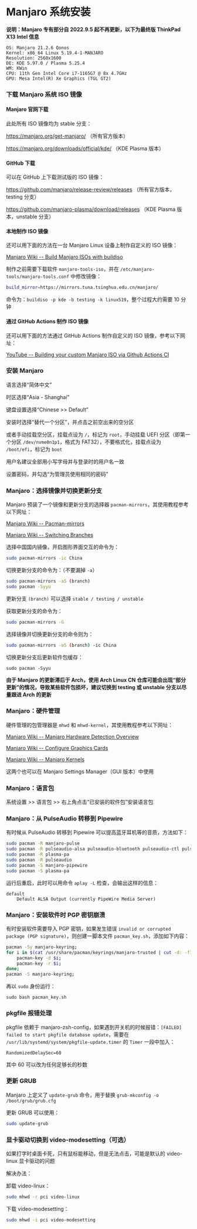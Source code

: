 # Manjaro 系统安装

**说明：Manjaro 专有部分自 2022.9.5 起不再更新，以下为最终版 ThinkPad X13 Intel 信息**

```
OS: Manjaro 21.2.6 Qonos
Kernel: x86_64 Linux 5.19.4-1-MANJARO
Resolution: 2560x1600
DE: KDE 5.97.0 / Plasma 5.25.4
WM: KWin
CPU: 11th Gen Intel Core i7-1165G7 @ 8x 4.7GHz
GPU: Mesa Intel(R) Xe Graphics (TGL GT2)
```

### **下载 Manjaro 系统 ISO 镜像**

#### **Manjaro 官网下载**

此处所有 ISO 镜像均为 stable 分支：

https://manjaro.org/get-manjaro/ （所有官方版本）

https://manjaro.org/downloads/official/kde/ （KDE Plasma 版本）

#### **GitHub 下载**

可以在 GitHub 上下载测试版的 ISO 镜像：

https://github.com/manjaro/release-review/releases （所有官方版本，testing 分支）

https://github.com/manjaro-plasma/download/releases （KDE Plasma 版本，unstable 分支）

#### **本地制作 ISO 镜像**

还可以用下面的方法在一台 Manjaro Linux 设备上制作自定义的 ISO 镜像：

[Manjaro Wiki -- Build Manjaro ISOs with buildiso](https://wiki.manjaro.org/index.php/Build_Manjaro_ISOs_with_buildiso)

制作之前需要下载软件 `manjaro-tools-iso`，并在 `/etc/manjaro-tools/manjaro-tools.conf` 中修改镜像：

```bash
build_mirror=https://mirrors.tuna.tsinghua.edu.cn/manjaro/
```

命令为：`buildiso -p kde -b testing -k linux519`，整个过程大约需要 10 分钟

#### **通过 GitHub Actions 制作 ISO 镜像**

还可以用下面的方法通过 GitHub Actions 制作自定义的 ISO 镜像，参考以下网址：

[YouTube -- Building your custom Manjaro ISO via Github Actions CI](https://www.youtube.com/watch?v=S2t5Iat37CI)

### **安装 Manjaro**

语言选择“简体中文”

时区选择“Asia - Shanghai”

键盘设置选择“Chinese >> Default”

安装时选择“替代一个分区”，并点击之前空出来的空分区

或者手动挂载空分区，挂载点设为 `/`，标记为 `root`，手动挂载 UEFI 分区（即第一个分区 `/dev/nvme0n1p1`，格式为 FAT32），不要格式化，挂载点设为 `/boot/efi`，标记为 `boot`

用户名建议全部用小写字母并与登录时的用户名一致

设置密码，并勾选“为管理员使用相同的密码”

### **Manjaro：选择镜像并切换更新分支**

Manjaro 预装了一个镜像和更新分支的选择器 `pacman-mirrors`，其使用教程参考以下网址：

[Manjaro Wiki -- Pacman-mirrors](https://wiki.manjaro.org/index.php/Pacman-mirrors)

[Manjaro Wiki -- Switching Branches](https://wiki.manjaro.org/index.php/Switching_Branches)

选择中国国内镜像，开启图形界面交互的命令为：

```bash
sudo pacman-mirrors -ic China
```

切换更新分支的命令为：（不要漏掉 `-a`）

```bash
sudo pacman-mirrors -aS (branch)
sudo pacman -Syyu
```

更新分支 `(branch)` 可以选择 `stable / testing / unstable`

获取更新分支的命令为：

```bash
sudo pacman-mirrors -G
```

选择镜像并切换更新分支的命令则为：

```bash
sudo pacman-mirrors -aS (branch) -ic China
```

切换更新分支后更新软件包缓存：

```
sudo pacman -Syyu
```

**由于 Manjaro 的更新滞后于 Arch，使用 Arch Linux CN 仓库可能会出现“部分更新”的情况，导致某些软件包损坏，建议切换到 testing 或 unstable 分支以尽量跟进 Arch 的更新**

### **Manjaro：硬件管理**

硬件管理的包管理器是 `mhwd` 和 `mhwd-kernel`，其使用教程参考以下网址：

[Manjaro Wiki -- Manjaro Hardware Detection Overview](https://wiki.manjaro.org/index.php/Manjaro_Hardware_Detection_Overview)

[Manjaro Wiki -- Configure Graphics Cards](https://wiki.manjaro.org/index.php/Configure_Graphics_Cards)

[Manjaro Wiki -- Manjaro Kernels](https://wiki.manjaro.org/index.php/Manjaro_Kernels)

这两个也可以在 Manjaro Settings Manager（GUI 版本）中使用

### **Manjaro：语言包**

系统设置 >> 语言包 >> 右上角点击“已安装的软件包”安装语言包

### **Manjaro：从 PulseAudio 转移到 Pipewire**

有时候从 PulseAudio 转移到 Pipewire 可以提高蓝牙耳机等的音质，方法如下：

```bash
sudo pacman -R manjaro-pulse
sudo pacman -R pulseaudio-alsa pulseaudio-bluetooth pulseaudio-ctl pulseaudio-zeroconf
sudo pacman -R plasma-pa
sudo pacman -R pulseaudio
sudo pacman -S manjaro-pipewire
sudo pacman -S plasma-pa
```

运行后重启，此时可以用命令 `aplay -L` 检查，会输出这样的信息：

```
default
    Default ALSA Output (currently PipeWire Media Server)
```

### **Manjaro：安装软件时 PGP 密钥崩溃**

有时安装软件需要导入 PGP 密钥，如果发生错误 `invalid or corrupted package (PGP signature)`，则创建一脚本文件 `pacman_key.sh`，添加如下内容：

```bash
pacman -Sy manjaro-keyring;
for i in $(cat /usr/share/pacman/keyrings/manjaro-trusted | cut -d: -f1); do
    pacman-key -d $i;
    pacman-key -r $i;
done;
pacman -S manjaro-keyring;
```

再以 `sudo` 身份运行：

```
sudo bash pacman_key.sh
```

### **pkgfile 报错处理**

pkgfile 依赖于 manjaro-zsh-config，如果遇到开关机的时候报错：`[FAILED] failed to start pkgfile database update`，需要在 `/usr/lib/systemd/system/pkgfile-update.timer` 的 `Timer` 一段中加入：

```
RandomizedDelaySec=60
```

其中 60 可以改为任何足够长的秒数

### **更新 GRUB**

Manjaro 上定义了 `update-grub` 命令，用于替换 `grub-mkconfig -o /boot/grub/grub.cfg`

更新 GRUB 可以使用：

```bash
sudo update-grub
```

### **显卡驱动切换到 video-modesetting（可选）**

如果打字时桌面卡死，只有鼠标能移动，但是无法点击，可能是默认的 video-linux 显卡驱动的问题

解决办法：

卸载 video-linux：

```bash
sudo mhwd -r pci video-linux
```

下载 video-modesetting：

```bash
sudo mhwd -i pci video-modesetting
```